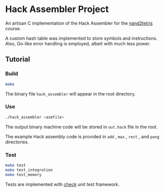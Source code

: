# Hack Assembler Project

An artisan C implementation of the Hack Assembler for the [nand2tetris](https://www.nand2tetris.org/) course.

A custom hash table was implemented to store symbols and instructions. Also, Go-like error handling is employed, albeit with much less power.

## Tutorial

### Build

``` bash
make
```

The binary file `hack_assembler` will appear in the root directory.

### Use

``` bash
./hack_assembler <asmfile>
```

The output binary machine code will be stored in `out.hack` file in the root.

The example Hack assembly code is provided in `add` , `max` , `rect` , and `pong` directories.

### Test

``` bash
make test
make test_integration
make test_memory
```

Tests are implemented with [check](https://libcheck.github.io/check/doc/check_html/index.html#Top) unit test framework.
